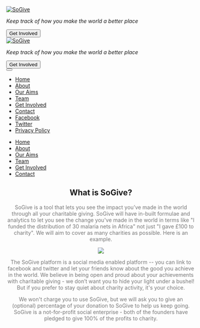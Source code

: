 <div class="about-bg">
    </div>
    <div class="jumbotron">
        <div class="col-md-12 hidden-xs hidden-sm">
            <div class="col-md-offset-2 col-md-8 text-center">
                <a href="http://sogive.org">
                    <img class="logo" alt="SoGive" src="img/logo.png">
                </a>
                <p class="sogive-lead-line">
                    <i>Keep track of how you make the world a better place</i>
                </p>
                <button class="btn-lg btn-getinvolved" id="getinvolvedbutton" href="#" role="button">Get Involved</button>
            </div>
            <div class="col-md-offset-4 col-md-4 divcontact-dropin text-center" style="display:none" id="getinvolved-div">
              <form id='mailing-list' action='https://sogive.soda.sh/forms-form.json' class='form-inline'>
                  <input type='hidden' name='mlist' value='company-news,product-news,marketing'>
                  <div class='form-group'>
                      <label class=''>Get email updates</label>           
                      <input class='form-control' type='email' name='email' placeholder='Your Email'>
                  </div>
                  <button class="btn btn-primary send-form-button" type='submit'>Sign up</button>
              </form>
            </div>
        </div>
        <div class="col-md-12 visible-xs visible-sm">
            <div class="col-md-offset-2 col-md-8 text-center">
                <a href="http://sogive.org">
                    <img class="logo-sm" alt="SoGive" src="img/logo.png">
                </a>
                <p class="sogive-lead-line">
                    <i>Keep track of how you make the world a better place</i>
                </p>
                <button class="btn-lg btn-getinvolved" id="mobile-getinvolvedbutton" href="#" role="button">Get Involved</button>
            </div>
            <div class="col-md-offset-4 col-md-4 divcontact-dropin text-center" style="display:none" id="mobile-getinvolved-div">
              <form id='mailing-list' action='https://sogive.soda.sh/forms-form.json' class='form-inline'>
                  <input type='hidden' name='mlist' value='company-news,product-news,marketing'>
                  <div class='form-group'>
                      <label class=''>Get email updates</label>           
                      <input class='form-control' type='email' name='email' placeholder='Your Email'>
                  </div>
                  <button class="btn btn-primary send-form-button" type='submit'>Sign up</button>
              </form>
            </div>
        </div>
    </div>
    <div class="white-bg container visible-xs visible-sm">
        <div class="white-bg navbar navbar-fixed-top">
            <div class="white-bg btn-group pull-right">
                <button type="button" class="btn btn-circle dropdown-toggle" data-toggle="dropdown" aria-haspopup="true" aria-expanded="false">
                    <span class="glyphicon glyphicon-menu-hamburger"></span>
                </button>
                <ul class="dropdown-menu">
                    <li>
                        <a href="index.html">Home</a>
                    </li>
                    <li>
                        <a href="about.html">About</a>
                    </li>
                    <li>
                        <a href="aims.html">Our Aims</a>
                    </li>
                    <li>
                        <a href="team.html">Team</a>
                    </li>
                    <li>
                        <a href="get-involved.html">Get Involved</a>
                    </li>
                    <li>
                        <a href="contact.html">Contact</a>
                    </li>
                    <li>
                        <a href="https://www.facebook.com/sogivecharity">Facebook</a>
                    </li>
                    <li>
                        <a href="https://twitter.com/sogivecharity">Twitter</a>
                    </li>
                    <li>
                        <a href="privacy-policy.html">Privacy Policy</a>
                    </li>
                </ul>
            </div>
        </div>
    </div>
    <div class="white-bg container hidden-xs hidden-sm col-md-12">
        <nav class="navbar navbar-default" role="navigation">
                <div class="white-bg collapse navbar-collapse">
                    <ul class="nav navbar-nav">
                        <li><a href="index.html">Home</a></li>
                        <li><a href="about.html">About</a></li>
                        <li><a href="aims.html">Our Aims</a></li>
                        <li><a href="team.html">Team</a></li>
                        <li><a href="get-involved.html">Get Involved</a></li>
                        <li><a href="contact.html">Contact</a></li>
                    </ul>
                </div>
        </nav>
    </div>

<div class="col-md-12">
	<center>
		<H2>What is SoGive?</H2>
	</center>
</div>

<div class="col-md-12">
	<div class="col-md-offset-3 col-md-6">
		<center>
		<p style="color:#777">
		SoGive is a tool that lets you see the impact you’ve made in the world through all your charitable giving. SoGive will have in-built formulae and analytics to let you see the change you've made in the world in terms like "I funded the distribution of 30 malaria nets in Africa" not just "I gave £100 to charity". We will aim to cover as many charities as possible. Here is an example.
		</p>
		</center>
	</div>
</div>

<div class="col-md-12">
		<center>
		<img src="img/about-infographic.png" style="">
		</center>
</div>

<div class="col-md-12">
	<div class="col-md-offset-3 col-md-6">
		<center>
		<p style="color:#777">
		The SoGive platform is a social media enabled platform -- you can link to facebook and twitter and let your friends know about the good you achieve in the world. We believe in being open and proud about your achievements with charitable giving - we don’t want you to hide your light under a bushel! But if you prefer to stay quiet about charity activity, it's your choice.
		</p>
		</center>
	</div>
	<div class="col-md-offset-3 col-md-6">
		<center>
		<p style="color:#777">
		We won't charge you to use SoGive, but we will ask you to give an (optional) percentage of your donation to SoGive to help us keep going. SoGive is a not-for-profit social enterprise - both of the founders have pledged to give 100% of the profits to charity.
		</p>
		</center>
	</div>
</div>